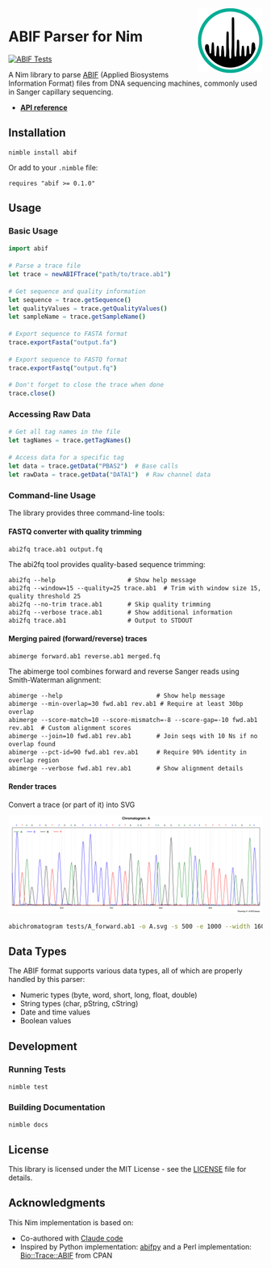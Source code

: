 <img align="right" width="128" height="128" src="docs/logo.svg" alt="Nim ABIF library logo">

# ABIF Parser for Nim

[![ABIF Tests](https://github.com/quadram-institute-bioscience/nim-abif/actions/workflows/test.yaml/badge.svg)](https://github.com/quadram-institute-bioscience/nim-abif/actions/workflows/test.yaml)

A Nim library to parse [ABIF](chromatograms.md) (Applied Biosystems Information Format)
files from DNA sequencing machines, commonly used in Sanger capillary sequencing.

- [**API reference**](https://quadram-institute-bioscience.github.io/nim-abif/)

 

## Installation

```
nimble install abif
```

Or add to your `.nimble` file:

```
requires "abif >= 0.1.0"
```

## Usage

### Basic Usage

```nim
import abif

# Parse a trace file
let trace = newABIFTrace("path/to/trace.ab1")

# Get sequence and quality information
let sequence = trace.getSequence()
let qualityValues = trace.getQualityValues()
let sampleName = trace.getSampleName()

# Export sequence to FASTA format
trace.exportFasta("output.fa")

# Export sequence to FASTQ format
trace.exportFastq("output.fq")

# Don't forget to close the trace when done
trace.close()
```

### Accessing Raw Data

```nim
# Get all tag names in the file
let tagNames = trace.getTagNames()

# Access data for a specific tag
let data = trace.getData("PBAS2")  # Base calls
let rawData = trace.getData("DATA1")  # Raw channel data
```

### Command-line Usage

The library provides three command-line tools:

 

#### FASTQ converter with quality trimming

```
abi2fq trace.ab1 output.fq
```

The abi2fq tool provides quality-based sequence trimming:

```
abi2fq --help                    # Show help message
abi2fq --window=15 --quality=25 trace.ab1  # Trim with window size 15, quality threshold 25
abi2fq --no-trim trace.ab1       # Skip quality trimming
abi2fq --verbose trace.ab1       # Show additional information
abi2fq trace.ab1                 # Output to STDOUT
```

#### Merging paired (forward/reverse) traces

```
abimerge forward.ab1 reverse.ab1 merged.fq
```

The abimerge tool combines forward and reverse Sanger reads using Smith-Waterman alignment:

```
abimerge --help                          # Show help message
abimerge --min-overlap=30 fwd.ab1 rev.ab1 # Require at least 30bp overlap
abimerge --score-match=10 --score-mismatch=-8 --score-gap=-10 fwd.ab1 rev.ab1  # Custom alignment scores
abimerge --join=10 fwd.ab1 rev.ab1       # Join seqs with 10 Ns if no overlap found
abimerge --pct-id=90 fwd.ab1 rev.ab1     # Require 90% identity in overlap region
abimerge --verbose fwd.ab1 rev.ab1       # Show alignment details
```

#### Render traces

Convert a trace (or part of it) into SVG

![rendered chromas](docs/chromas.png)

```bash
abichromatogram tests/A_forward.ab1 -o A.svg -s 500 -e 1000 --width 1600
```

## Data Types

The ABIF format supports various data types, all of which are properly handled by this parser:

- Numeric types (byte, word, short, long, float, double)
- String types (char, pString, cString)
- Date and time values
- Boolean values

## Development

### Running Tests

```
nimble test
```

### Building Documentation

```
nimble docs
```

## License

This library is licensed under the MIT License - see the [LICENSE](LICENSE) file for details.

## Acknowledgments

This Nim implementation is based on:
- Co-authored with [Claude code](CLAUDE.md)
- Inspired by Python implementation: [abifpy](https://github.com/bow/abifpy) and a Perl implementation: [Bio::Trace::ABIF](https://metacpan.org/pod/Bio::Trace::ABIF) from CPAN


